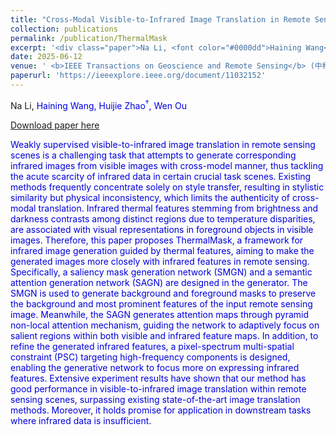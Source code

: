 ```yaml
---
title: "Cross-Modal Visible-to-Infrared Image Translation in Remote Sensing Guided by Thermal Features"
collection: publications
permalink: /publication/ThermalMask
excerpt: '<div class="paper">Na Li, <font color="#0000dd">Haining Wang</font>, Huijie Zhao<sup>†</sup>, Wen Ou'
date: 2025-06-12
venue: ' <b>IEEE Transactions on Geoscience and Remote Sensing</b> (中科院一区SCI)'
paperurl: 'https://ieeexplore.ieee.org/document/11032152'
---
```


<div class="paper"><div class="paper">Na Li, <font color="#0000dd">Haining Wang, Huijie Zhao<sup>†</sup>, Wen Ou</div>

[Download paper here](https://ieeexplore.ieee.org/document/11032152)

Weakly supervised visible-to-infrared image translation in remote sensing scenes is a challenging task that attempts to generate corresponding infrared images from visible images with cross-model manner, thus tackling the acute scarcity of infrared data in certain crucial task scenes. Existing methods frequently concentrate solely on style transfer, resulting in stylistic similarity but physical inconsistency, which limits the authenticity of cross-modal translation. Infrared thermal features stemming from brightness and darkness contrasts among distinct regions due to temperature disparities, are associated with visual representations in foreground objects in visible images. Therefore, this paper proposes ThermalMask, a framework for infrared image generation guided by thermal features, aiming to make the generated images more closely with infrared features in remote sensing. Specifically, a saliency mask generation network (SMGN) and a semantic attention generation network (SAGN) are designed in the generator. The SMGN is used to generate background and foreground masks to preserve the background and most prominent features of the input remote sensing image. Meanwhile, the SAGN generates attention maps through pyramid non-local attention mechanism, guiding the network to adaptively focus on salient regions within both visible and infrared feature maps. In addition, to refine the generated infrared features, a pixel-spectrum multi-spatial constraint (PSC) targeting high-frequency components is designed, enabling the generative network to focus more on expressing infrared features. Extensive experiment results have shown that our method has good performance in visible-to-infrared image translation within remote sensing scenes, surpassing existing state-of-the-art image translation methods. Moreover, it holds promise for application in downstream tasks where infrared data is insufficient.

